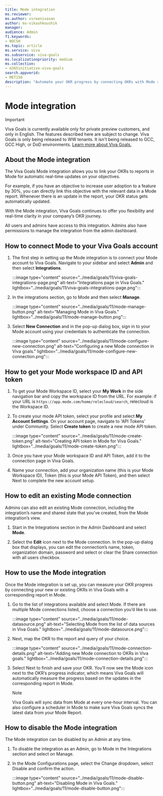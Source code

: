 ```yaml
---
title: Mode integration
ms.reviewer: 
ms.author: vsreenivasan
author: ms-vikashkoushik
manager: 
audience: Admin
f1.keywords:
- NOCSH
ms.topic: article
ms.service: viva
ms.subservice: viva-goals
ms.localizationpriority: medium
ms.collection:  
- m365initiative-viva-goals  
search.appverid:
- MET150
description: "Automate your OKR progress by connecting OKRs with Mode reports."
---
```


# Mode integration

> [!IMPORTANT]
> Viva Goals is currently available only for private preview customers, and only in English. The features described here are subject to change. Viva Goals is only being released to WW tenants. It isn't being released to GCC, GCC High, or DoD environments. [Learn more about Viva Goals.](https://go.microsoft.com/fwlink/?linkid=2189933)

## About the Mode integration

The Viva Goals Mode integration allows you to link your OKRs to reports in Mode for automatic real-time updates on your objectives. 

For example, if you have an objective to increase user adoption to a feature by 30%, you can directly link this objective with the relevant data in a Mode report. Whenever there is an update in the report, your OKR status gets automatically updated. 

With the Mode integration, Viva Goals continues to offer you flexibility and real-time clarity in your company’s OKR journey. 

All users and admins have access to this integration. Admins also have permissions to manage the integration from the admin dashboard. 

## How to connect Mode to your Viva Goals account

1. The first step in setting up the Mode integration is to connect your Mode account to Viva Goals. Navigate to your sidebar and select **Admin** and then select **Integrations**.

    :::image type="content" source="../media/goals/11/viva-goals-integrations-page.png" alt-text="Integrations page in Viva Goals." lightbox="../media/goals/11/viva-goals-integrations-page.png":::

2. In the integrations section, go to Mode and then select **Manage**.

    :::image type="content" source="../media/goals/11/mode-manage-button.png" alt-text="Managing Mode in Viva Goals." lightbox="../media/goals/11/mode-manage-button.png":::

3. Select **New Connection** and in the pop-up dialog box, sign in to your Mode account using your credentials to authenticate the connection. 

    :::image type="content" source="../media/goals/11/mode-configure-new-connection.png" alt-text="Configuring a new Mode connection in Viva goals." lightbox="../media/goals/11/mode-configure-new-connection.png":::

## How to get your Mode workspace ID and API token

1. To get your Mode Workspace ID, select your **My Work** in the side navigation bar and copy the workspace ID from the URL. For example: if your URL is ```https://app.mode.com/home/relecloud/search```, relecloud is the Workspace ID.  

2. To create your mode API token, select your profile and select **My Account Settings**. On your account page, navigate to 'API Tokens' under Community. Select **Create token** to create a new mode API token.

    :::image type="content" source="../media/goals/11/mode-create-token.png" alt-text="Creating API token in Mode for Viva Goals." lightbox="../media/goals/11/mode-create-token.png":::

3. Once you have your Mode workspace ID and API Token, add it to the connection page in Viva Goals. 

4. Name your connection, add your organization name (this is your Mode Workspace ID), Token (this is your Mode API Token), and then select Next to complete the new account setup. 

## How to edit an existing Mode connection

Admins can also edit an existing Mode connection, including the integration’s name and shared state that you’ve created, from the Mode integration’s view. 

1. Start in the Integrations section in the Admin Dashboard and select **Mode**. 

2. Select the **Edit** icon next to the Mode connection. In the pop-up dialog box that displays, you can edit the connection’s name, token, organization domain, password and select or clear the Share connection with all users checkbox. 

## How to use the Mode integration

Once the Mode integration is set up, you can measure your OKR progress by connecting your new or existing OKRs in Viva Goals with a corresponding report in Mode. 

1. Go to the list of integrations available and select Mode. If there are multiple Mode connections listed, choose a connection you’d like to use. 

    :::image type="content" source="../media/goals/11/mode-datasource.png" alt-text="Selecting Mode from the list of data sources in Viva Goals." lightbox="../media/goals/11/mode-datasource.png":::

2. Next, map the OKR to the report and query of your choice. 

    :::image type="content" source="../media/goals/11/mode-connection-details.png" alt-text="Adding new Mode connection to OKRs in Viva goals." lightbox="../media/goals/11/mode-connection-details.png":::

3. Select Next to finish and save your OKR. You’ll now see the Mode icon next to the OKR‘s progress indicator, which means Viva Goals will automatically measure the progress based on the updates in the corresponding report in Mode. 

    > [!NOTE]
    > Viva Goals will sync data from Mode at every one-hour interval. You can also configure a scheduler in Mode to make sure Viva Goals syncs the latest data from your Mode Report.  

## How to disable the Mode integration

The Mode integration can be disabled by an Admin at any time. 

1. To disable the integration as an Admin, go to Mode in the Integrations section and select on Manage. 
2. In the Mode Configurations page, select the Change dropdown, select Disable and confirm the action.

    :::image type="content" source="../media/goals/11/mode-disable-button.png" alt-text="Disabling Mode in Viva Goals." lightbox="../media/goals/11/mode-disable-button.png":::
